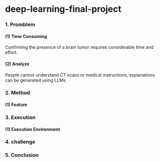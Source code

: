 # deep-learning-final-project
### 1. Promblem
#### (1) Time Consuming
Confirming the presence of a brain tumor requires considerable time and effort.
#### (2) Analyze
People cannot understand CT scans or medical instructions, explanations can be generated using LLMs.
### 2. Method
#### (1) Feature

### 3. Execution
#### (1) Execution Environment


### 4. challenge

### 5. Conclusion
